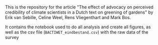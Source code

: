 This is the repository for the article "The effect of advocacy on perceived credibility of climate scientists in a Dutch text on greening of gardens" by Erik van Sebille, Celine Weel, Rens Vliegenthart and Mark Bos. 

It contains the notebook used to do all analysis and create all figures, as well as the csv file (`BACTIWET_eindbestand.csv`) with the raw data of the survey
